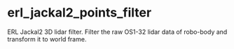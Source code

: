 # erl_jackal2_points_filter
ERL Jackal2 3D lidar filter. Filter the raw OS1-32 lidar data of robo-body and transform it to world frame. 
